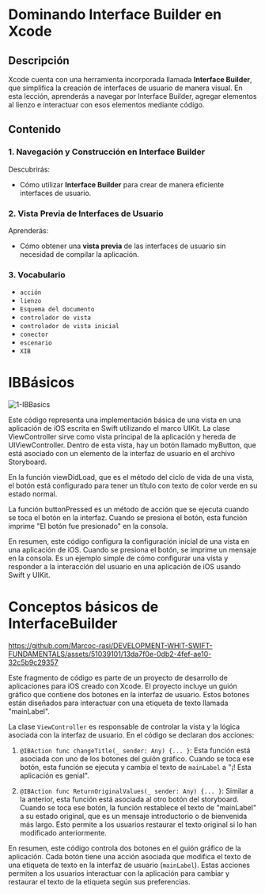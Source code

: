 # Dominando Interface Builder en Xcode

## Descripción

Xcode cuenta con una herramienta incorporada llamada **Interface Builder**, que simplifica la creación de interfaces de usuario de manera visual. En esta lección, aprenderás a navegar por Interface Builder, agregar elementos al lienzo e interactuar con esos elementos mediante código.

## Contenido

### 1. Navegación y Construcción en Interface Builder

Descubrirás:

- Cómo utilizar **Interface Builder** para crear de manera eficiente interfaces de usuario.

### 2. Vista Previa de Interfaces de Usuario

Aprenderás:

- Cómo obtener una **vista previa** de las interfaces de usuario sin necesidad de compilar la aplicación.

### 3. Vocabulario
- `acción`
- `lienzo`
- `Esquema del documento`
- `controlador de vista`
- `controlador de vista inicial`
- `conector`
- `escenario`
- `XIB`

# IBBásicos

![1-IBBasics](https://github.com/Marcoc-rasi/DEVELOPMENT-WITH-SWIFT-FUNDAMENTALS/assets/51039101/5de05df9-4711-4e99-912a-0d9d7b271635)

Este código representa una implementación básica de una vista en una aplicación de iOS escrita en Swift utilizando el marco UIKit. La clase ViewController sirve como vista principal de la aplicación y hereda de UIViewController. Dentro de esta vista, hay un botón llamado myButton, que está asociado con un elemento de la interfaz de usuario en el archivo Storyboard.

En la función viewDidLoad, que es el método del ciclo de vida de una vista, el botón está configurado para tener un título con texto de color verde en su estado normal.

La función buttonPressed es un método de acción que se ejecuta cuando se toca el botón en la interfaz. Cuando se presiona el botón, esta función imprime "El botón fue presionado" en la consola.

En resumen, este código configura la configuración inicial de una vista en una aplicación de iOS. Cuando se presiona el botón, se imprime un mensaje en la consola. Es un ejemplo simple de cómo configurar una vista y responder a la interacción del usuario en una aplicación de iOS usando Swift y UIKit.

# Conceptos básicos de InterfaceBuilder

https://github.com/Marcoc-rasi/DEVELOPMENT-WHIT-SWIFT-FUNDAMENTALS/assets/51039101/13da7f0e-0db2-4fef-ae10-32c5b9c29357

Este fragmento de código es parte de un proyecto de desarrollo de aplicaciones para iOS creado con Xcode. El proyecto incluye un guión gráfico que contiene dos botones en la interfaz de usuario. Estos botones están diseñados para interactuar con una etiqueta de texto llamada "mainLabel".

La clase `ViewController` es responsable de controlar la vista y la lógica asociada con la interfaz de usuario. En el código se declaran dos acciones:

1. `@IBAction func changeTitle(_ sender: Any) {... }`: Esta función está asociada con uno de los botones del guión gráfico. Cuando se toca ese botón, esta función se ejecuta y cambia el texto de `mainLabel` a "¡! Esta aplicación es genial".

2. `@IBAction func ReturnOriginalValues(_ sender: Any) {... }`: Similar a la anterior, esta función está asociada al otro botón del storyboard. Cuando se toca ese botón, la función restablece el texto de "mainLabel" a su estado original, que es un mensaje introductorio o de bienvenida más largo. Esto permite a los usuarios restaurar el texto original si lo han modificado anteriormente.

En resumen, este código controla dos botones en el guión gráfico de la aplicación. Cada botón tiene una acción asociada que modifica el texto de una etiqueta de texto en la interfaz de usuario (`mainLabel`). Estas acciones permiten a los usuarios interactuar con la aplicación para cambiar y restaurar el texto de la etiqueta según sus preferencias.
